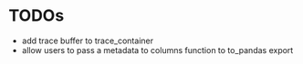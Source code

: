 # TODOs

* add trace buffer to trace_container
* allow users to pass a metadata to columns function to to_pandas export
